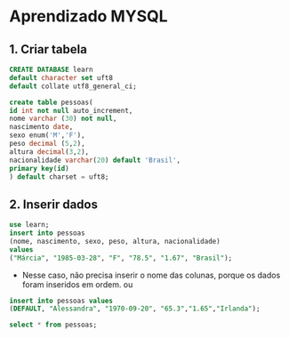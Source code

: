 # Aprendizado MYSQL

## 1. Criar tabela
```sql
CREATE DATABASE learn
default character set uft8
default collate utf8_general_ci;

create table pessoas(
id int not null auto_increment,
nome varchar (30) not null,
nascimento date,
sexo enum('M','F'),
peso decimal (5,2),
altura decimal(3,2),
nacionalidade varchar(20) default 'Brasil',
primary key(id)
) default charset = uft8;
```

## 2. Inserir dados

```sql
use learn;
insert into pessoas 
(nome, nascimento, sexo, peso, altura, nacionalidade) 
values
("Márcia", "1985-03-28", "F", "78.5", "1.67", "Brasil");
```

- Nesse caso, não precisa inserir o nome das colunas, porque os dados foram inseridos em ordem.
ou
```sql
insert into pessoas values
(DEFAULT, "Alessandra", "1970-09-20", "65.3","1.65","Irlanda");

select * from pessoas;
```
